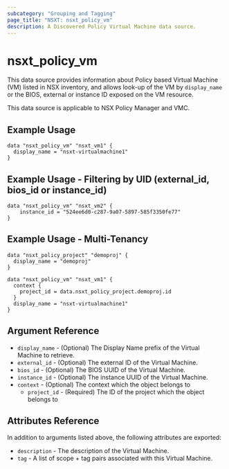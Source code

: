 ```yaml
---
subcategory: "Grouping and Tagging"
page_title: "NSXT: nsxt_policy_vm"
description: A Discovered Policy Virtual Machine data source.
---
```


# nsxt_policy_vm

This data source provides information about Policy based Virtual Machine (VM) listed in NSX inventory, and allows look-up of the VM by `display_name` or the BIOS, external or instance ID exposed on the VM resource.

This data source is applicable to NSX Policy Manager and VMC.

## Example Usage

```hcl
data "nsxt_policy_vm" "nsxt_vm1" {
  display_name = "nsxt-virtualmachine1"
}
```

## Example Usage - Filtering by UID (external_id, bios_id or instance_id)

```hcl
data "nsxt_policy_vm" "nsxt_vm2" {
    instance_id = "524ee6d0-c287-9a07-5897-585f3350fe77"
}
```

## Example Usage - Multi-Tenancy

```hcl
data "nsxt_policy_project" "demoproj" {
  display_name = "demoproj"
}

data "nsxt_policy_vm" "nsxt_vm1" {
  context {
    project_id = data.nsxt_policy_project.demoproj.id
  }
  display_name = "nsxt-virtualmachine1"
}
```

## Argument Reference

* `display_name` - (Optional) The Display Name prefix of the Virtual Machine to retrieve.
* `external_id` - (Optional) The external ID of the Virtual Machine.
* `bios_id` - (Optional) The BIOS UUID of the Virtual Machine.
* `instance_id` - (Optional) The instance UUID of the Virtual Machine.
* `context` - (Optional) The context which the object belongs to
    * `project_id` - (Required) The ID of the project which the object belongs to

## Attributes Reference

In addition to arguments listed above, the following attributes are exported:

* `description` - The description of the Virtual Machine.
* `tag` - A list of scope + tag pairs associated with this Virtual Machine.
